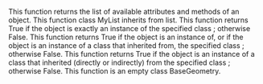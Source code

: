 This function returns the list of available attributes and methods of an object.
This function class MyList inherits from list.
This function returns True if the object is exactly an instance of the specified class ; otherwise False.
This function returns True if the object is an instance of, or if the object is an instance of a class that inherited from, the specified class ; otherwise False.
This function  returns True if the object is an instance of a class that inherited (directly or indirectly) from the specified class ; otherwise False.
This function is an empty class BaseGeometry.

